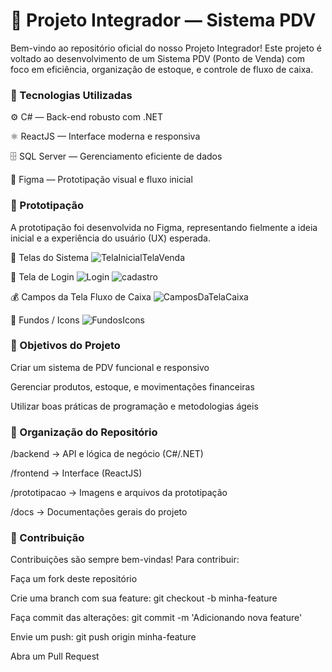 <h1>🧠 Projeto Integrador — Sistema PDV</h1>
Bem-vindo ao repositório oficial do nosso Projeto Integrador!
Este projeto é voltado ao desenvolvimento de um Sistema PDV (Ponto de Venda) com foco em eficiência, organização de estoque, e controle de fluxo de caixa.

<h3>🚀 Tecnologias Utilizadas</h3>
⚙️ C# — Back-end robusto com .NET

⚛️ ReactJS — Interface moderna e responsiva

🗄️ SQL Server — Gerenciamento eficiente de dados

🎨 Figma — Prototipação visual e fluxo inicial

<h3>📱 Prototipação</h3>
A prototipação foi desenvolvida no Figma, representando fielmente a ideia inicial e a experiência do usuário (UX) esperada.

📸 Telas do Sistema
![TelaInicialTelaVenda](https://github.com/user-attachments/assets/226d5e1a-e7f0-444c-acf3-8edb4f1970c0)

🔐 Tela de Login
![Login](https://github.com/user-attachments/assets/36c5bf0f-cd93-4ed8-8907-d6e04e7f60a3)
![cadastro](https://github.com/user-attachments/assets/0952ddf4-daf4-42a0-ba0d-bc4a9eaf0380)

💰 Campos da Tela Fluxo de Caixa
![CamposDaTelaCaixa](https://github.com/user-attachments/assets/21abd730-97b9-4be1-9df9-fa45fa8d90ce)

🔐 Fundos / Icons
![FundosIcons](https://github.com/user-attachments/assets/494887f9-7cad-4e49-a443-2172ce75edbd)


<h3>📌 Objetivos do Projeto</h3>
Criar um sistema de PDV funcional e responsivo

Gerenciar produtos, estoque, e movimentações financeiras

Utilizar boas práticas de programação e metodologias ágeis

<h3>📂 Organização do Repositório</h3>
/backend → API e lógica de negócio (C#/.NET)

/frontend → Interface (ReactJS)

/prototipacao → Imagens e arquivos da prototipação

/docs → Documentações gerais do projeto

<h3>🤝 Contribuição</h3>
Contribuições são sempre bem-vindas!
Para contribuir:

Faça um fork deste repositório

Crie uma branch com sua feature: git checkout -b minha-feature

Faça commit das alterações: git commit -m 'Adicionando nova feature'

Envie um push: git push origin minha-feature

Abra um Pull Request





